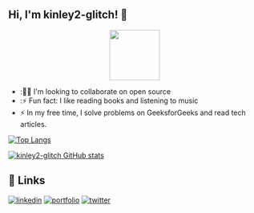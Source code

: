 ## Hi, I'm kinley2-glitch! 👋

<div id="header" align="center">
  <img src="https://media.giphy.com/media/M9gbBd9nbDrOTu1Mqx/giphy.gif" width="100"/>
</div>

- :👯‍♀️ I'm looking to collaborate on open source
- :⚡️ Fun fact: I like reading books and listening to music
- :zap: In my free time, I solve problems on GeeksforGeeks and read tech articles.


[![Top Langs](https://github-readme-stats.vercel.app/api/top-langs/?username=kinley2-glitch&layout=compact)](https://github.com/anuraghazra/github-readme-stats)

[![kinley2-glitch GitHub stats](https://github-readme-stats.vercel.app/api?username=kinley2-glitch&show_icons=true&theme=dracula)](https://github.com/anuraghazra/github-readme-stats)

## 🔗 Links

[![linkedin](https://img.shields.io/badge/linkedin-0A66C2?style=for-the-badge&logo=linkedin&logoColor=white)](https://www.linkedin.com/in/kinley-rabgay-0767931b9/)
[![portfolio](https://img.shields.io/badge/instagram-F56040?style=for-the-badge&logo=instagram&logoColor=white)](https://www.instagram.com/kinley_120801/)
[![twitter](https://img.shields.io/badge/twitter-1DA1F2?style=for-the-badge&logo=twitter&logoColor=white)](https://twitter.com/Kinley_120801)


